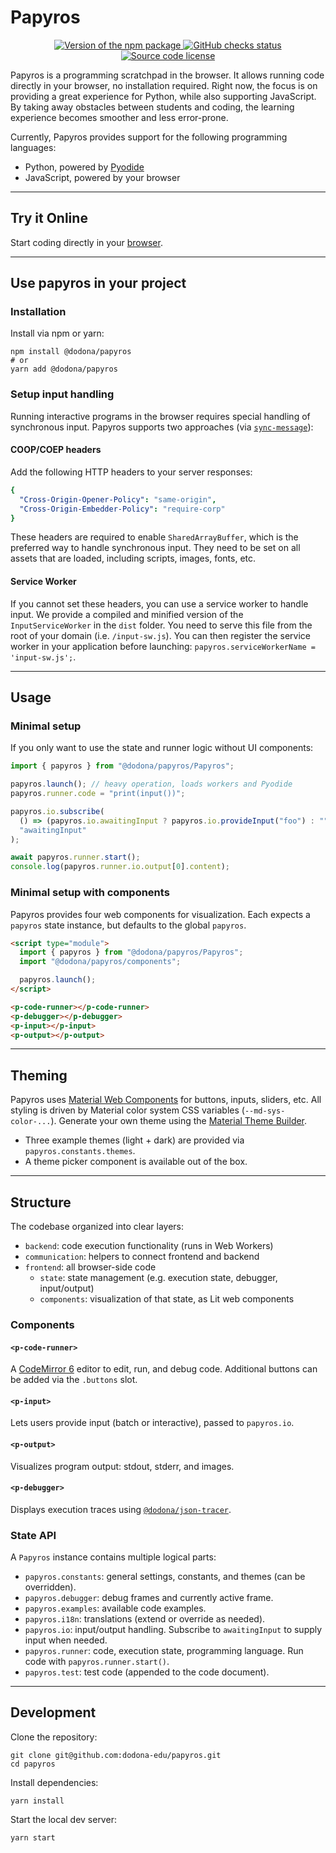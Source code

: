 # Papyros

<p align="center">
  <a href="https://www.npmjs.com/package/@dodona/papyros">
    <img src="https://img.shields.io/npm/v/@dodona/papyros.svg" alt="Version of the npm package">
  </a>
  <a href="https://github.com/dodona-edu/papyros/actions?query=branch%3Amain">
    <img src="https://github.com/dodona-edu/papyros/actions/workflows/deploy-pages.yaml/badge.svg" alt="GitHub checks status">
  </a>
  <a href="https://github.com/dodona-edu/papyros/blob/main/LICENSE">
    <img alt="Source code license" src="https://img.shields.io/github/license/dodona-edu/papyros">
  </a>
</p>

Papyros is a programming scratchpad in the browser. It allows running code directly in your browser, no installation required. 
Right now, the focus is on providing a great experience for Python, while also supporting JavaScript.
By taking away obstacles between students and coding, the learning experience becomes smoother and less error-prone.

Currently, Papyros provides support for the following programming languages:
- Python, powered by [Pyodide](https://pyodide.org/en/stable/)
- JavaScript, powered by your browser

---

## Try it Online

Start coding directly in your [browser](https://papyros.dodona.be/).

---

## Use papyros in your project

### Installation

Install via npm or yarn:

```shell
npm install @dodona/papyros
# or
yarn add @dodona/papyros
```

### Setup input handling

Running interactive programs in the browser requires special handling of synchronous input.
Papyros supports two approaches (via [`sync-message`](https://github.com/alexmojaki/sync-message)):

#### COOP/COEP headers
Add the following HTTP headers to your server responses:

```yaml
{
  "Cross-Origin-Opener-Policy": "same-origin",
  "Cross-Origin-Embedder-Policy": "require-corp"
}
```
These headers are required to enable `SharedArrayBuffer`, which is the preferred way to handle synchronous input.
They need to be set on all assets that are loaded, including scripts, images, fonts, etc.

#### Service Worker
If you cannot set these headers, you can use a service worker to handle input.
We provide a compiled and minified version of the `InputServiceWorker` in the `dist` folder.
You need to serve this file from the root of your domain (i.e. `/input-sw.js`).
You can then register the service worker in your application before launching: `papyros.serviceWorkerName = 'input-sw.js';`.

---

## Usage

### Minimal setup

If you only want to use the state and runner logic without UI components:

```ts
import { papyros } from "@dodona/papyros/Papyros";

papyros.launch(); // heavy operation, loads workers and Pyodide
papyros.runner.code = "print(input())";

papyros.io.subscribe(
  () => (papyros.io.awaitingInput ? papyros.io.provideInput("foo") : ""),
  "awaitingInput"
);

await papyros.runner.start();
console.log(papyros.runner.io.output[0].content);
```

### Minimal setup with components

Papyros provides four web components for visualization.
Each expects a `papyros` state instance, but defaults to the global `papyros`.

```html
<script type="module">
  import { papyros } from "@dodona/papyros/Papyros";
  import "@dodona/papyros/components";

  papyros.launch();
</script>

<p-code-runner></p-code-runner>
<p-debugger></p-debugger>
<p-input></p-input>
<p-output></p-output>
```

---

## Theming

Papyros uses [Material Web Components](https://github.com/material-components/material-web) for buttons, inputs, sliders, etc.
All styling is driven by Material color system CSS variables (`--md-sys-color-...`).
Generate your own theme using the [Material Theme Builder](https://material-foundation.github.io/material-theme-builder/).

* Three example themes (light + dark) are provided via `papyros.constants.themes`.
* A theme picker component is available out of the box.

---

## Structure

The codebase organized into clear layers:

* `backend`: code execution functionality (runs in Web Workers)
* `communication`: helpers to connect frontend and backend
* `frontend`: all browser-side code
    * `state`: state management (e.g. execution state, debugger, input/output)
    * `components`: visualization of that state, as Lit web components

### Components

#### `<p-code-runner>`

A [CodeMirror 6](https://codemirror.net/6/) editor to edit, run, and debug code.
Additional buttons can be added via the `.buttons` slot.

#### `<p-input>`

Lets users provide input (batch or interactive), passed to `papyros.io`.

#### `<p-output>`

Visualizes program output: stdout, stderr, and images.

#### `<p-debugger>`

Displays execution traces using [`@dodona/json-tracer`](https://github.com/dodona-edu/json-tracer).

### State API

A `Papyros` instance contains multiple logical parts:

* `papyros.constants`: general settings, constants, and themes (can be overridden).
* `papyros.debugger`: debug frames and currently active frame.
* `papyros.examples`: available code examples.
* `papyros.i18n`: translations (extend or override as needed).
* `papyros.io`: input/output handling. Subscribe to `awaitingInput` to supply input when needed.
* `papyros.runner`: code, execution state, programming language. Run code with `papyros.runner.start()`.
* `papyros.test`: test code (appended to the code document).

---

## Development

Clone the repository:

```shell
git clone git@github.com:dodona-edu/papyros.git
cd papyros
```

Install dependencies:

```shell
yarn install
```

Start the local dev server:

```shell
yarn start
```
